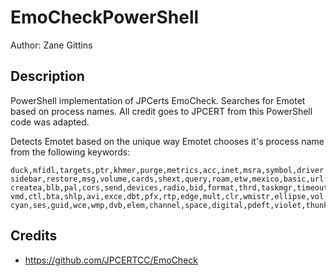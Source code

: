 # EmoCheckPowerShell

Author: Zane Gittins

## Description 

PowerShell implementation of JPCerts EmoCheck. Searches for Emotet based on process names. All credit goes to JPCERT from this PowerShell code was adapted.

Detects Emotet based on the unique way Emotet chooses it's process name from the following keywords:

```plaintext
duck,mfidl,targets,ptr,khmer,purge,metrics,acc,inet,msra,symbol,driver
sidebar,restore,msg,volume,cards,shext,query,roam,etw,mexico,basic,url
createa,blb,pal,cors,send,devices,radio,bid,format,thrd,taskmgr,timeout
vmd,ctl,bta,shlp,avi,exce,dbt,pfx,rtp,edge,mult,clr,wmistr,ellipse,vol
cyan,ses,guid,wce,wmp,dvb,elem,channel,space,digital,pdeft,violet,thunk
```

## Credits

* https://github.com/JPCERTCC/EmoCheck